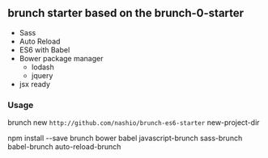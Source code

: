 ## brunch starter based on the brunch-0-starter
+ Sass
+ Auto Reload
+ ES6 with Babel
+ Bower package manager
    - lodash
    - jquery
+ jsx ready


### Usage


brunch new `http://github.com/nashio/brunch-es6-starter` new-project-dir

npm install --save brunch bower babel javascript-brunch sass-brunch babel-brunch auto-reload-brunch
